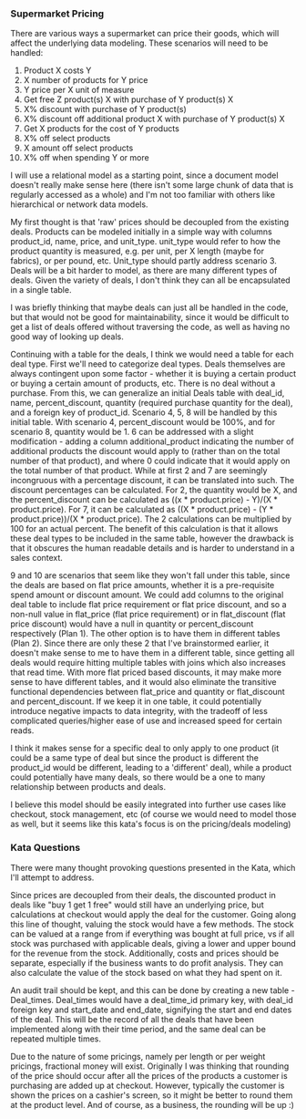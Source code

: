 ### Supermarket Pricing

There are various ways a supermarket can price their goods, which will affect the underlying data modeling. These scenarios will need to be handled:

1.  Product X costs Y
2.  X number of products for Y price
3.  Y price per X unit of measure
4.  Get free Z product(s) X with purchase of Y product(s) X
5.  X% discount with purchase of Y product(s)
6.  X% discount off additional product X with purchase of Y product(s) X
7.  Get X products for the cost of Y products
8.  X% off select products
9.  X amount off select products
10. X% off when spending Y or more

I will use a relational model as a starting point, since a document model doesn't really make sense here (there isn't some large chunk of data that is regularly accessed as a whole) and I'm not too familiar with others like hierarchical or network data models. 

My first thought is that 'raw' prices should be decoupled from the existing deals. Products can be modeled initially in a simple way with columns product_id, name, price, and unit_type. unit_type would refer to how the product quantity is measured, e.g. per unit, per X length (maybe for fabrics), or per pound, etc. Unit_type should partly address scenario 3. Deals will be a bit harder to model, as there are many different types of deals. Given the variety of deals, I don't think they can all be encapsulated in a single table. 

I was briefly thinking that maybe deals can just all be handled in the code, but that would not be good for maintainability, since it would be difficult to get a list of deals offered without traversing the code, as well as having no good way of looking up deals.

Continuing with a table for the deals, I think we would need a table for each deal type. First we'll need to categorize deal types. Deals themselves are always contingent upon some factor - whether it is buying a certain product or buying a certain amount of products, etc. There is no deal without a purchase. From this, we can generalize an initial Deals table with deal_id, name, percent_discount, quantity (required purchase quantity for the deal), and a foreign key of product_id. Scenario 4, 5, 8 will be handled by this initial table. With scenario 4, percent_discount would be 100%, and for scenario 8, quantity would be 1. 6 can be addressed with a slight modification - adding a column additional_product indicating the number of additional products the discount would apply to (rather than on the total number of that product), and where 0 could indicate that it would apply on the total number of that product. While at first 2 and 7 are seemingly incongruous with a percentage discount, it can be translated into such. The discount percentages can be calculated. For 2, the quantity would be X, and the percent_discount can be calculated as ((x * product.price) - Y)/(X * product.price). For 7, it can be calculated as ((X * product.price) - (Y * product.price))/(X * product.price). The 2 calculations can be multiplied by 100 for an actual percent. The benefit of this calculation is that it allows these deal types to be included in the same table, however the drawback is that it obscures the human readable details and is harder to understand in a sales context.

9 and 10 are scenarios that seem like they won't fall under this table, since the deals are based on flat price amounts, whether it is a pre-requisite spend amount or discount amount. We could add columns to the original deal table to include flat price requirement or flat price discount, and so a non-null value in flat_price (flat price requirement) or in flat_discount (flat price discount) would have a null in quantity or percent_discount respectively (Plan 1). The other option is to have them in different tables (Plan 2). Since there are only these 2 that I've brainstormed earlier, it doesn't make sense to me to have them in a different table, since getting all deals would require hitting multiple tables with joins which also increases that read time. With more flat priced based discounts, it may make more sense to have different tables, and it would also eliminate the transitive functional dependencies between flat_price and quantity or flat_discount and percent_discount. If we keep it in one table, it could potentially introduce negative impacts to data integrity, with the tradeoff of less complicated queries/higher ease of use and increased speed for certain reads.

I think it makes sense for a specific deal to only apply to one product (it could be a same type of deal but since the product is different the product_id would be different, leading to a 'different' deal), while a product could potentially have many deals, so there would be a one to many relationship between products and deals. 

I believe this model should be easily integrated into further use cases like checkout, stock management, etc (of course we would need to model those as well, but it seems like this kata's focus is on the pricing/deals modeling)

### Kata Questions

There were many thought provoking questions presented in the Kata, which I'll attempt to address. 

Since prices are decoupled from their deals, the discounted product in deals like "buy 1 get 1 free" would still have an underlying price, but calculations at checkout would apply the deal for the customer. Going along this line of thought, valuing the stock would have a few methods. The stock can be valued at a range from if everything was bought at full price, vs if all stock was purchased with applicable deals, giving a lower and upper bound for the revenue from the stock. Additionally, costs and prices should be separate, especially if the business wants to do profit analysis. They can also calculate the value of the stock based on what they had spent on it. 

An audit trail should be kept, and this can be done by creating a new table - Deal_times. Deal_times would have a deal_time_id primary key, with deal_id foreign key and start_date and end_date, signifying the start and end dates of the deal. This will be the record of all the deals that have been implemented along with their time period, and the same deal can be repeated multiple times. 

Due to the nature of some pricings, namely per length or per weight pricings, fractional money will exist. Originally I was thinking that rounding of the price should occur after all the prices of the products a customer is purchasing are added up at checkout. However, typically the customer is shown the prices on a cashier's screen, so it might be better to round them at the product level. And of course, as a business, the rounding will be up :)


